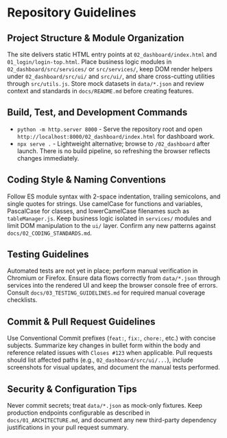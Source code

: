 # Repository Guidelines

## Project Structure & Module Organization
The site delivers static HTML entry points at `02_dashboard/index.html` and `01_login/login-top.html`. Place business logic modules in `02_dashboard/src/services/` or `src/services/`, keep DOM render helpers under `02_dashboard/src/ui/` and `src/ui/`, and share cross-cutting utilities through `src/utils.js`. Store mock datasets in `data/*.json` and review context and standards in `docs/README.md` before creating features.

## Build, Test, and Development Commands
- `python -m http.server 8000` - Serve the repository root and open `http://localhost:8000/02_dashboard/index.html` for dashboard work.
- `npx serve .` - Lightweight alternative; browse to `/02_dashboard` after launch.
There is no build pipeline, so refreshing the browser reflects changes immediately.

## Coding Style & Naming Conventions
Follow ES module syntax with 2-space indentation, trailing semicolons, and single quotes for strings. Use camelCase for functions and variables, PascalCase for classes, and lowerCamelCase filenames such as `tableManager.js`. Keep business logic isolated in `services/` modules and limit DOM manipulation to the `ui/` layer. Confirm any new patterns against `docs/02_CODING_STANDARDS.md`.

## Testing Guidelines
Automated tests are not yet in place; perform manual verification in Chromium or Firefox. Ensure data flows correctly from `data/*.json` through services into the rendered UI and keep the browser console free of errors. Consult `docs/03_TESTING_GUIDELINES.md` for required manual coverage checklists.

## Commit & Pull Request Guidelines
Use Conventional Commit prefixes (`feat:`, `fix:`, `chore:`, etc.) with concise subjects. Summarize key changes in bullet form within the body and reference related issues with `Closes #123` when applicable. Pull requests should list affected paths (e.g., `02_dashboard/src/ui/...`), include screenshots for visual updates, and document the manual tests performed.

## Security & Configuration Tips
Never commit secrets; treat `data/*.json` as mock-only fixtures. Keep production endpoints configurable as described in `docs/01_ARCHITECTURE.md`, and document any new third-party dependency justifications in your pull request summary.
